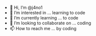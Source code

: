 - 👋 Hi, I’m @j4no1
- 👀 I’m interested in ... learning to code   
- 🌱 I’m currently learning ... to code
- 💞️ I’m looking to collaborate on ... coding
- 📫 How to reach me ...  by coding

<!---
j4no1/j4no1 is a ✨ special ✨ repository because its `README.md` (this file) appears on your GitHub profile.
You can click the Preview link to take a look at your changes.
--->
